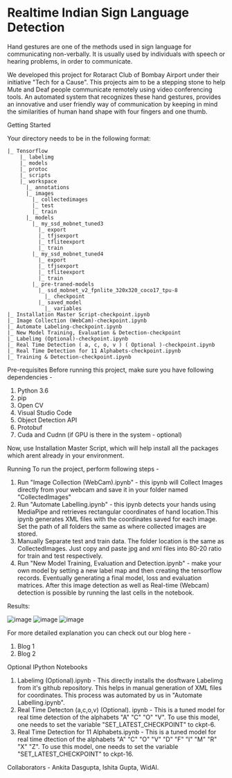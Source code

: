 # Realtime Indian Sign Language Detection 

Hand gestures are one of the methods used in sign language for communicating non-verbally. It is usually used by individuals with speech or hearing problems, in order to communicate.

We developed this project for Rotaract Club of Bombay Airport under their initiative "Tech for a Cause". This projects aim to be a stepping stone to help Mute and Deaf people communicate remotely using video conferencing tools. An automated system that recognizes these hand gestures, provides an innovative and user friendly way of communication by keeping in mind the similarities of human hand shape with four fingers and one thumb. 

Getting Started 

Your directory needs to be in the following format: 

    |_ Tensorflow
        |_ labelimg
        |_ models
        |_ protoc
        |_ scripts
        |_ workspace
          |_ annotations
          |_ images 
            |_ collectedimages 
            |_ test
            |_ train
          |_ models
            |_ my_ssd_mobnet_tuned3
              |_ export 
              |_ tfjsexport
              |_ tfliteexport
              |_ train
            |_ my_ssd_mobnet_tuned4
              |_ export 
              |_ tfjsexport
              |_ tfliteexport
              |_ train
            |_ pre-traned-models
              |_ ssd_mobnet_v2_fpnlite_320x320_coco17_tpu-8
                |_ checkpoint
              |_ saved_model
                |_ variables
    |_ Installation Master Script-checkpoint.ipynb
    |_ Image Collection (WebCam)-checkpoint.ipynb
    |_ Automate Labeling-checkpoint.ipynb
    |_ New Model Training, Evaluation & Detection-checkpoint
    |_ Labelimg (Optional)-checkpoint.ipynb
    |_ Real Time Detection ( a, c, o, v ) ( Optional )-checkpoint.ipynb
    |_ Real Time Detection for 11 Alphabets-checkpoint.ipynb
    |_ Training & Detection-checkpoint.ipynb

Pre-requisites 
Before running this project, make sure you have following dependencies -
1. Python 3.6 
2. pip 
3. Open CV 
4. Visual Studio Code 
5. Object Detection API 
6. Protobuf 
7. Cuda and Cudnn (if GPU is there in the system - optional) 

Now, use Installation Master Script, which will help install all the packages which arent already in your environment. 

Running
To run the project, perform following steps -

1. Run "Image Collection (WebCam).ipynb" - this ipynb will Collect Images directly from your webcam and save it in your folder named "CollectedImages" 
2. Run "Automate Labelling.ipynb" - this ipynb detects your hands using MediaPipe and retrieves rectangular coordinates of hand location.This ipynb generates XML files with the coordinates saved for each image. Set the path of all folders the same as where collected images are stored. 
3. Manually Separate test and train data. The folder location is the same as CollectedImages. Just copy and paste jpg and xml files into 80-20 ratio for train and test respectively. 
4. Run "New Model Training, Evaluation and Detection.ipynb" - make your own model by setting a new label map and then creating the tensorflow records. Eventually generating a final model, loss and evaluation matrices. After this image detection as well as Real-time (Webcam) detection is possible by running the last cells in the notebook. 

<Blog se copy paste>

    
Results:

![image](https://user-images.githubusercontent.com/84955516/120929931-b1b49600-c708-11eb-8a11-e1b5ae784b81.png)
![image](https://user-images.githubusercontent.com/84955516/120930049-44553500-c709-11eb-8dca-3e0487fca853.png)
![image](https://user-images.githubusercontent.com/84955516/120930057-4b7c4300-c709-11eb-8275-408df6d27a8d.png)




For more detailed explanation you can check out our blog here - 
1. Blog 1 
2. Blog 2 

Optional IPython Notebooks 
1. Labelimg (Optional).ipynb - This directly installs the dosftware Labelimg from it's github repository.  This helps in manual generation of XML files for coordinates. This process was automated by us in "Automate Labelling.ipynb".
2. Real Time Detecton (a,c,o,v) (Optional). ipynb - This is a tuned model for real time detection of the alphabets "A" "C" "O" "V". To use this model, one needs to set the variable "SET_LATEST_CHECKPOINT" to ckpt-6. 
3. Real Time Detection for 11 Alphabets.ipynb - This is a tuned model for real time dtection of the alphabets "A" "C" "O" "V" "D" "F" "I" "M" "R" "X" "Z". To use this model, one needs to set the variable "SET_LATEST_CHECKPOINT" to ckpt-16. 

Collaborators - Ankita Dasgupta, Ishita Gupta, WidAI. 
